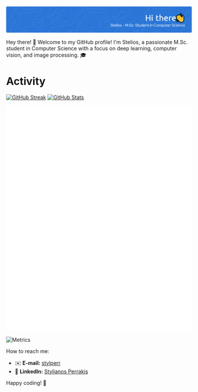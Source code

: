 ![Header](./my_banner.png)

Hey there! 👋 Welcome to my GitHub profile! I'm Stelios, a passionate M.Sc. student in Computer Science with a focus on deep learning, computer vision, and image processing. 🎓

# Activity
[![GitHub Streak](https://github-readme-streak-stats.herokuapp.com/?user=stperrakis&theme=tokyonight&date_format=%5BY%20%5DM%20j)](https://github.com/stperrakis/)
[![GitHub Stats](https://github-readme-stats.vercel.app/api?username=stperrakis&theme=tokyonight&count_private=true&show_icons=true&hide_title=true&hide_border=true)](https://github.com/stperrakis/)

![Metrics](/github-metrics.svg)


![Metrics](https://metrics.lecoq.io/stperrakis?template=classic&base.header=0&base.activity=0&base.community=0&base.repositories=0&base.metadata=0&languages=1&activity=1&stars=1&base=header%2C%20activity%2C%20community%2C%20repositories%2C%20metadata&base.indepth=false&base.hireable=false&base.skip=false&languages=false&languages.limit=8&languages.threshold=0%25&languages.other=false&languages.colors=github&languages.sections=most-used&languages.indepth=false&languages.analysis.timeout=15&languages.analysis.timeout.repositories=7.5&languages.categories=markup%2C%20programming&languages.recent.categories=markup%2C%20programming&languages.recent.load=300&languages.recent.days=14&stars=false&stars.limit=4&activity=false&activity.limit=5&activity.load=300&activity.days=14&activity.visibility=all&activity.timestamps=false&activity.filter=all&config.timezone=Europe%2FBucharest)

How to reach me: 
- ✉️  **E-mail:** [stylperr](mailto:stylperr@gmail.com)
- 💼 **LinkedIn:** [Stylianos Perrakis](https://www.linkedin.com/in/perrakis/)

Happy coding! 🚀
